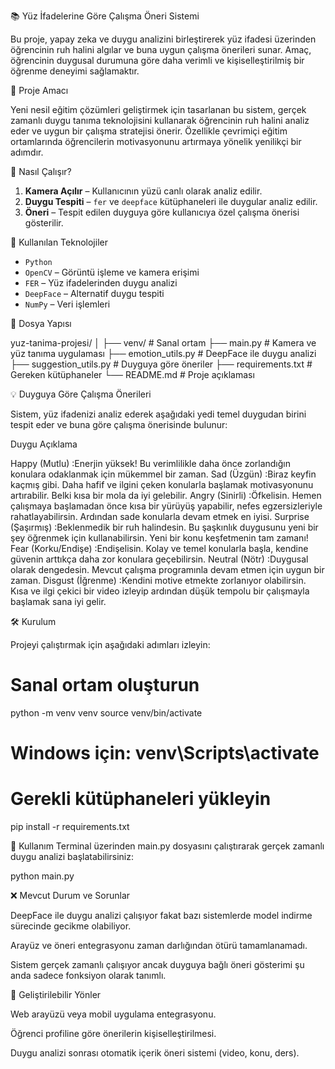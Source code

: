 📚 Yüz İfadelerine Göre Çalışma Öneri Sistemi

Bu proje, yapay zeka ve duygu analizini birleştirerek yüz ifadesi üzerinden öğrencinin ruh halini algılar ve buna uygun çalışma önerileri sunar. Amaç, öğrencinin duygusal durumuna göre daha verimli ve kişiselleştirilmiş bir öğrenme deneyimi sağlamaktır.

🚀 Proje Amacı

Yeni nesil eğitim çözümleri geliştirmek için tasarlanan bu sistem, gerçek zamanlı duygu tanıma teknolojisini kullanarak öğrencinin ruh halini analiz eder ve uygun bir çalışma stratejisi önerir. Özellikle çevrimiçi eğitim ortamlarında öğrencilerin motivasyonunu artırmaya yönelik yenilikçi bir adımdır.

🎯 Nasıl Çalışır?

1. **Kamera Açılır** – Kullanıcının yüzü canlı olarak analiz edilir.
2. **Duygu Tespiti** – `fer` ve `deepface` kütüphaneleri ile duygular analiz edilir.
3. **Öneri** – Tespit edilen duyguya göre kullanıcıya özel çalışma önerisi gösterilir.

🧠 Kullanılan Teknolojiler

- `Python`
- `OpenCV` – Görüntü işleme ve kamera erişimi
- `FER` – Yüz ifadelerinden duygu analizi
- `DeepFace` – Alternatif duygu tespiti
- `NumPy` – Veri işlemleri

📂 Dosya Yapısı

yuz-tanima-projesi/
│
├── venv/                    # Sanal ortam
├── main.py                  # Kamera ve yüz tanıma uygulaması
├── emotion_utils.py         # DeepFace ile duygu analizi
├── suggestion_utils.py      # Duyguya göre öneriler
├── requirements.txt         # Gereken kütüphaneler
└── README.md                # Proje açıklaması


💡 Duyguya Göre Çalışma Önerileri

Sistem, yüz ifadenizi analiz ederek aşağıdaki yedi temel duygudan birini tespit eder ve buna göre çalışma önerisinde bulunur:

Duygu               Açıklama

Happy (Mutlu)       :Enerjin yüksek! Bu verimlilikle daha önce zorlandığın konulara odaklanmak için mükemmel bir zaman.
Sad (Üzgün)         :Biraz keyfin kaçmış gibi. Daha hafif ve ilgini çeken konularla başlamak motivasyonunu artırabilir. Belki kısa bir mola da iyi gelebilir.
Angry (Sinirli)     :Öfkelisin. Hemen çalışmaya başlamadan önce kısa bir yürüyüş yapabilir, nefes egzersizleriyle rahatlayabilirsin. Ardından sade konularla devam etmek en iyisi.
Surprise (Şaşırmış) :Beklenmedik bir ruh halindesin. Bu şaşkınlık duygusunu yeni bir şey öğrenmek için kullanabilirsin. Yeni bir konu keşfetmenin tam zamanı!
Fear (Korku/Endişe) :Endişelisin. Kolay ve temel konularla başla, kendine güvenin arttıkça daha zor konulara geçebilirsin.
Neutral (Nötr)      :Duygusal olarak dengedesin. Mevcut çalışma programınla devam etmen için uygun bir zaman.
Disgust (İğrenme)   :Kendini motive etmekte zorlanıyor olabilirsin. Kısa ve ilgi çekici bir video izleyip ardından düşük tempolu bir çalışmayla başlamak sana iyi gelir.

🛠️ Kurulum

Projeyi çalıştırmak için aşağıdaki adımları izleyin:


# Sanal ortam oluşturun
python -m venv venv
source venv/bin/activate  
# Windows için: venv\Scripts\activate

# Gerekli kütüphaneleri yükleyin
pip install -r requirements.txt

🚀 Kullanım
Terminal üzerinden main.py dosyasını çalıştırarak gerçek zamanlı duygu analizi başlatabilirsiniz:

python main.py

❌ Mevcut Durum ve Sorunlar

DeepFace ile duygu analizi çalışıyor fakat bazı sistemlerde model indirme sürecinde gecikme olabiliyor.

Arayüz ve öneri entegrasyonu zaman darlığından ötürü tamamlanamadı.

Sistem gerçek zamanlı çalışıyor ancak duyguya bağlı öneri gösterimi şu anda sadece fonksiyon olarak tanımlı.

📌 Geliştirilebilir Yönler

Web arayüzü veya mobil uygulama entegrasyonu.

Öğrenci profiline göre önerilerin kişiselleştirilmesi.

Duygu analizi sonrası otomatik içerik öneri sistemi (video, konu, ders).

